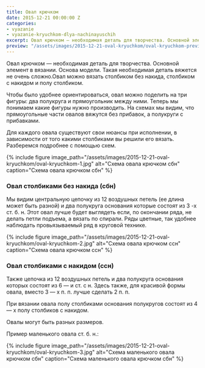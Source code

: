 ```yaml
---
title: Овал крючком
date: 2015-12-21 00:00:00 Z
categories:
- vyazanie
- vyazanie-kryuchkom-dlya-nachinayuschih
excerpt: Овал крючком — необходимая деталь для творчества. Основной элемент в вязании. Основа модели. Такая необходимая деталь вяжется не очень сложно. Овал можно вязать столбиком без накида, столбиком с накидом...
preview: "/assets/images/2015-12-21-oval-kryuchkom/oval-kryuchkom-preview.jpg"
---
```


Овал крючком — необходимая деталь для творчества. Основной элемент в вязании. Основа модели. Такая необходимая деталь вяжется не очень сложно.Овал можно вязать столбиком без накида, столбиком с накидом и полу столбиком.

Чтобы было удобнее ориентироваться, овал можно поделить на три фигуры: два полукруга и прямоугольник между ними. Теперь мы понимаем какие фигуры нужно производить. На схемах мы видим, что прямоугольные части овалов вяжутся без прибавок, а полукруги с прибавками.

Для каждого овала существуют свои нюансы при исполнении, в зависимости от того какими столбиками вы решили его вязать. Разберемся подробнее с помощью схем.

{% include figure image_path="/assets/images/2015-12-21-oval-kryuchkom/oval-kryuchkom-1.jpg" alt="Схема овала крючком сбн" caption="Схема овала крючком сбн" %}

### Овал столбиками без накида (сбн)

Мы видим центральную цепочку из 12 воздушных петель (ее длина может быть разной) и два полукруга основания которые состоят из 3 -х ст. б. н. Этот овал лучше будет выглядеть если, по окончании ряда, не делать петли подъема, а вязать по спирали. Ряды цветные, так удобнее наблюдать провьязываемый ряд в круговой технике.

{% include figure image_path="/assets/images/2015-12-21-oval-kryuchkom/oval-kryuchkom-2.jpg" alt="Схема овала крючком ссн" caption="Схема овала крючком ссн" %}

### Овал столбиками с накидом (ссн)

Также цепочка из 12 воздушных петель и два полукруга основания которых состоят из 6 — и ст. с н. Здесь также, для красивой формы овала, вместо 3 — х п. п. лучше сделать 2 п. п.

При вязании овала полу столбиками основания полукругов состоят из 4 — х полу столбиков с накидом.

Овалы могут быть разных размеров.

Пример маленького овала ст. б. н.:

{% include figure image_path="/assets/images/2015-12-21-oval-kryuchkom/oval-kryuchkom-3.jpg" alt="Схема маленького овала крючком сбн" caption="Схема маленького овала крючком сбн" %}
